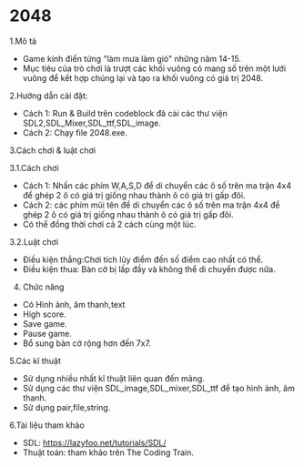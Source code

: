 # 2048 
1.Mô tả
- Game kinh điển từng "làm mưa làm gió" những năm 14-15.
- Mục tiêu của trò chơi là trượt các khối vuông có mang số trên một lưới vuông để kết hợp chúng lại và tạo ra khối vuông có giá trị 2048.

2.Hướng dẫn cài đặt:
- Cách 1: Run & Build trên codeblock đã cài các thư viện SDL2,SDL_Mixer,SDL_ttf,SDL_image.
- Cách 2: Chạy file 2048.exe.

3.Cách chơi & luật chơi

3.1.Cách chơi
- Cách 1: Nhấn các phím W,A,S,D để di chuyển các ô số trên ma trận 4x4 để ghép 2 ô có giá trị giống nhau thành ô có giá trị gấp đôi.
- Cách 2: các phím mũi tên để di chuyển các ô số trên ma trận 4x4 để ghép 2 ô có giá trị giống nhau thành ô có giá trị gấp đôi.
- Có thể đồng thời chơi cả 2 cách cùng một lúc.

3.2.Luật chơi
- Điều kiện thắng:Chơi tích lũy điểm đến số điểm cao nhất có thể.
- Điều kiện thua: Bàn cờ bị lấp đầy và không thể di chuyển được nữa.

4. Chức năng
- Có Hình ảnh, âm thanh,text
- High score.
- Save game.
- Pause game.
- Bổ sung bàn cờ rộng hơn đến 7x7.

5.Các kĩ thuật  
- Sử dụng nhiều nhất kĩ thuật liên quan đến mảng.
- Sử dụng các thư viện SDL_image,SDL_mixer,SDL_ttf để tạo hình ảnh, âm thanh.
- Sử dụng pair,file,string.

6.Tài liệu tham khảo
- SDL: https://lazyfoo.net/tutorials/SDL/
- Thuật toán: tham khảo trên The Coding Train.
 
